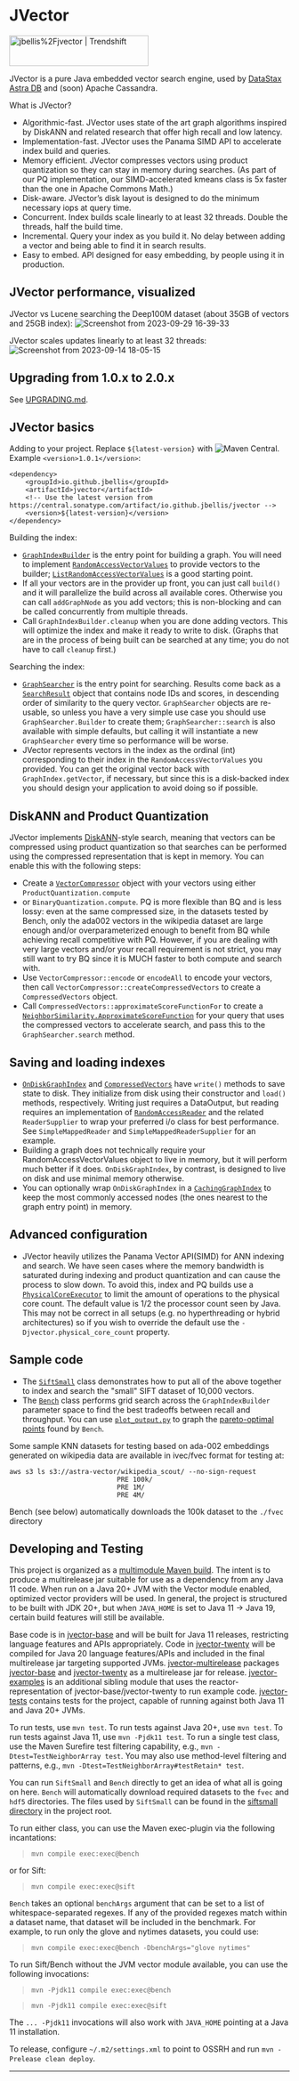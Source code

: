 # JVector
<a href="https://trendshift.io/repositories/2946" target="_blank"><img src="https://trendshift.io/api/badge/repositories/2946" alt="jbellis%2Fjvector | Trendshift" style="width: 250px; height: 55px;" width="250" height="55"/></a>

JVector is a pure Java embedded vector search engine, used by [DataStax Astra DB](https://www.datastax.com/products/datastax-astra) and (soon) Apache Cassandra.

What is JVector?
- Algorithmic-fast. JVector uses state of the art graph algorithms inspired by DiskANN and related research that offer high recall and low latency.
- Implementation-fast. JVector uses the Panama SIMD API to accelerate index build and queries.
- Memory efficient. JVector compresses vectors using product quantization so they can stay in memory during searches.  (As part of our PQ implementation, our SIMD-accelerated kmeans class is 5x faster than the one in Apache Commons Math.)
- Disk-aware. JVector’s disk layout is designed to do the minimum necessary iops at query time.
- Concurrent.  Index builds scale linearly to at least 32 threads.  Double the threads, half the build time.
- Incremental. Query your index as you build it.  No delay between adding a vector and being able to find it in search results.
- Easy to embed. API designed for easy embedding, by people using it in production.


## JVector performance, visualized
JVector vs Lucene searching the Deep100M dataset (about 35GB of vectors and 25GB index):
![Screenshot from 2023-09-29 16-39-33](https://github.com/jbellis/jvector/assets/42158/7710f33d-ff6a-4282-9e31-4a5eaacd796f)

JVector scales updates linearly to at least 32 threads:
![Screenshot from 2023-09-14 18-05-15](https://github.com/jbellis/jvector/assets/42158/f0127bfc-6c45-48b9-96ea-95b2120da0d9)

## Upgrading from 1.0.x to 2.0.x

See [UPGRADING.md](./UPGRADING.md).

## JVector basics
Adding to your project. Replace `${latest-version}` with ![Maven Central](https://img.shields.io/maven-central/v/io.github.jbellis/jvector?color=green). Example `<version>1.0.1</version>`:

```
<dependency>        
    <groupId>io.github.jbellis</groupId>          
    <artifactId>jvector</artifactId>
    <!-- Use the latest version from https://central.sonatype.com/artifact/io.github.jbellis/jvector -->
    <version>${latest-version}</version>
</dependency>
```

Building the index:
- [`GraphIndexBuilder`](./jvector-base/src/main/java/io/github/jbellis/jvector/graph/GraphIndexBuilder.java) is the entry point for building a graph.  You will need to implement
  [`RandomAccessVectorValues`](./jvector-base/src/main/java/io/github/jbellis/jvector/graph/RandomAccessVectorValues.java) to provide vectors to the builder;
  [`ListRandomAccessVectorValues`](./jvector-base/src/main/java/io/github/jbellis/jvector/graph/ListRandomAccessVectorValues.java) is a good starting point.
- If all your vectors
  are in the provider
  up front, you can just call `build()` and it will parallelize the build across
  all available cores.  Otherwise you can call `addGraphNode` as you add vectors; 
  this is non-blocking and can be called concurrently from multiple threads.
- Call `GraphIndexBuilder.cleanup` when you are done adding vectors.  This will
  optimize the index and make it ready to write to disk.  (Graphs that are
  in the process of being built can be searched at any time; you do not have to call
  `cleanup` first.)

Searching the index:
- [`GraphSearcher`](./jvector-base/src/main/java/io/github/jbellis/jvector/graph/GraphSearcher.java) is the entry point for searching.  Results come back as a [`SearchResult`](./jvector-base/src/main/java/io/github/jbellis/jvector/graph/SearchResult.java) object that contains node IDs and scores, in
  descending order of similarity to the query vector.  `GraphSearcher` objects are re-usable,
  so unless you have a very simple use case you should use `GraphSearcher.Builder` to
  create them; `GraphSearcher::search` is also available with simple defaults, but calling it
  will instantiate a new `GraphSearcher` every time so performance will be worse.
- JVector represents vectors in the index as the ordinal (int) corresponding to their
  index in the `RandomAccessVectorValues` you provided.  You can get the original vector
  back with `GraphIndex.getVector`, if necessary, but since this is a disk-backed index
  you should design your application to avoid doing so if possible.

## DiskANN and Product Quantization 
JVector implements [DiskANN](https://suhasjs.github.io/files/diskann_neurips19.pdf)-style 
search, meaning that vectors can be compressed using product quantization so that searches
can be performed using the compressed representation that is kept in memory.  You can enable
this with the following steps:
- Create a [`VectorCompressor`](./jvector-base/src/main/java/io/github/jbellis/jvector/pq/VectorCompressor.java) object with your vectors using either `ProductQuantization.compute`
- or `BinaryQuantization.compute`.  PQ is more flexible than BQ and is less lossy: even at the same compressed size, 
  in the datasets tested by Bench, only the ada002 vectors in the wikipedia dataset
  are large enough and/or overparameterized enough to benefit from BQ while achieving recall
  competitive with PQ.  However, if you are dealing with very large vectors and/or your
  recall requirement is not strict, you may still want to try BQ since it is MUCH faster to both compute and search with.
- Use `VectorCompressor::encode` or `encodeAll` to encode your vectors, then call
  `VectorCompressor::createCompressedVectors` to create a `CompressedVectors` object.
- Call `CompressedVectors::approximateScoreFunctionFor` to create a [`NeighborSimilarity.ApproximateScoreFunction`](./jvector-base/src/main/java/io/github/jbellis/jvector/graph/NeighborSimilarity.java) for your query that uses the
  compressed vectors to accelerate search, and pass this
  to the `GraphSearcher.search` method.

## Saving and loading indexes
- [`OnDiskGraphIndex`](./jvector-base/src/main/java/io/github/jbellis/jvector/disk/OnDiskGraphIndex.java) and [`CompressedVectors`](./jvector-base/src/main/java/io/github/jbellis/jvector/disk/CompressedVectors.java) have `write()` methods to save state to disk.
  They initialize from disk using their constructor and `load()` methods, respectively.
  Writing just requires a DataOutput, but reading requires an 
  implementation of [`RandomAccessReader`](./jvector-base/src/main/java/io/github/jbellis/jvector/disk/RandomAccessReader.java) and the related `ReaderSupplier` to wrap your
  preferred i/o class for best performance. See `SimpleMappedReader` and `SimpleMappedReaderSupplier` for an example.
- Building a graph does not technically require your RandomAccessVectorValues object
  to live in memory, but it will perform much better if it does.  `OnDiskGraphIndex`,
  by contrast, is designed to live on disk and use minimal memory otherwise.
- You can optionally wrap `OnDiskGraphIndex` in a [`CachingGraphIndex`](./jvector-base/src/main/java/io/github/jbellis/jvector/disk/CachingGraphIndex.java) to keep the most commonly accessed
  nodes (the ones nearest to the graph entry point) in memory.

## Advanced configuration

- JVector heavily utilizes the Panama Vector API(SIMD) for ANN indexing and search.  We have seen cases where the memory 
bandwidth is saturated during indexing and product quantization and can cause the process to slow down. To avoid 
this, index and PQ builds use a [`PhysicalCoreExecutor`](./jvector-base/src/main/java/io/github/jbellis/jvector/util/PhysicalCoreExecutor.java) 
to limit the amount of operations to the physical core count. The default value is 1/2 the processor count seen by Java.
This may not be correct in all setups (e.g. no hyperthreading or hybrid architectures) so if you wish to override the default use the `-Djvector.physical_core_count` property. 

## Sample code
- The [`SiftSmall`](./jvector-examples/src/main/java/io/github/jbellis/jvector/example/SiftSmall.java) class demonstrates how to put all of the above together to index and search the
  "small" SIFT dataset of 10,000 vectors.
- The [`Bench`](./jvector-examples/src/main/java/io/github/jbellis/jvector/example/Bench.java) class performs grid search across the `GraphIndexBuilder` parameter space to find
  the best tradeoffs between recall and throughput.  You can use [`plot_output.py`](./plot_output.py) to graph the [pareto-optimal
  points](https://en.wikipedia.org/wiki/Pareto_efficiency) found by `Bench`.

Some sample KNN datasets for testing based on ada-002 embeddings generated on wikipedia data are available in ivec/fvec format for testing at:

```
aws s3 ls s3://astra-vector/wikipedia_scout/ --no-sign-request 
                           PRE 100k/
                           PRE 1M/
                           PRE 4M/
```

Bench (see below) automatically downloads the 100k dataset to the `./fvec` directory

## Developing and Testing
This project is organized as a [multimodule Maven build](https://maven.apache.org/guides/mini/guide-multiple-modules.html). The intent is to produce a multirelease jar suitable for use as
a dependency from any Java 11 code. When run on a Java 20+ JVM with the Vector module enabled, optimized vector 
providers will be used. In general, the project is structured to be built with JDK 20+, but when `JAVA_HOME` is set to
Java 11 -> Java 19, certain build features will still be available.

Base code is in [jvector-base](./jvector-base) and will be built for Java 11 releases, restricting language features and APIs
appropriately. Code in [jvector-twenty](./jvector-twenty) will be compiled for Java 20 language features/APIs and included in the final
multirelease jar targeting supported JVMs. [jvector-multirelease](./jvector-multirelease) packages [jvector-base](./jvector-base) and [jvector-twenty](./jvector-twenty) as a
multirelease jar for release. [jvector-examples](./jvector-examples) is an additional sibling module that uses the reactor-representation of
jvector-base/jvector-twenty to run example code. [jvector-tests](./jvector-tests) contains tests for the project, capable of running against 
both Java 11 and Java 20+ JVMs.

To run tests, use `mvn test`. To run tests against Java 20+, use `mvn test`. To run tests against Java 11, use `mvn -Pjdk11 test`. To run a single test class, 
use the Maven Surefire test filtering capability, e.g., `mvn -Dtest=TestNeighborArray test`. You may also use method-level filtering and patterns, e.g.,
`mvn -Dtest=TestNeighborArray#testRetain* test`.

You can run `SiftSmall` and `Bench` directly to get an idea of what all is going on here. `Bench` will automatically download required datasets to the `fvec` and `hdf5` directories. 
The files used by `SiftSmall` can be found in the [siftsmall directory](./siftsmall) in the project root.

To run either class, you can use the Maven exec-plugin via the following incantations:

> `mvn compile exec:exec@bench`

or for Sift:

> `mvn compile exec:exec@sift`

`Bench` takes an optional `benchArgs` argument that can be set to a list of whitespace-separated regexes. If any of the
provided regexes match within a dataset name, that dataset will be included in the benchmark. For example, to run only the glove
and nytimes datasets, you could use:

> `mvn compile exec:exec@bench -DbenchArgs="glove nytimes"`

To run Sift/Bench without the JVM vector module available, you can use the following invocations:

> `mvn -Pjdk11 compile exec:exec@bench`

> `mvn -Pjdk11 compile exec:exec@sift`

The `... -Pjdk11` invocations will also work with `JAVA_HOME` pointing at a Java 11 installation.

To release, configure `~/.m2/settings.xml` to point to OSSRH and run `mvn -Prelease clean deploy`.

---
